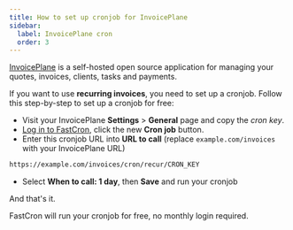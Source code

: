 ```yaml
---
title: How to set up cronjob for InvoicePlane
sidebar:
  label: InvoicePlane cron
  order: 3
---
```


<a href="https://invoiceplane.com/?ref=fastcron.com" rel="nofollow" target="_blank">InvoicePlane</a> is a self-hosted open source application
for managing your quotes, invoices, clients, tasks and payments.

If you want to use **recurring invoices**, you need to set up a cronjob.
Follow this step-by-step to set up a cronjob for free:

- Visit your InvoicePlane **Settings** > **General** page and copy the *cron key*.
- [Log in to FastCron](https://app.fastcron.com/login), click the new **Cron job** button.
- Enter this cronjob URL into **URL to call** (replace `example.com/invoices` with your InvoicePlane URL)
```sh "CRON_KEY"
https://example.com/invoices/cron/recur/CRON_KEY
```
- Select **When to call: 1 day**, then **Save** and run your cronjob

And that's it.

FastCron will run your cronjob for free, no monthly login required.
